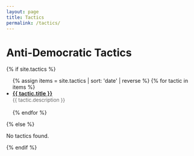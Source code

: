 ```yaml
---
layout: page
title: Tactics
permalink: /tactics/
---
```


<h1>Anti-Democratic Tactics</h1>
{% if site.tactics %}
<ul style="list-style: disc; padding-left: 1.2em;">
  {% assign items = site.tactics | sort: 'date' | reverse %}
  {% for tactic in items %}
    <li style="margin-bottom: 1.2em;">
      <a href="{{ tactic.url | relative_url }}" style="font-weight:600; font-size:1.05em;">{{ tactic.title }}</a>
      <div style="color:#666; font-size:0.95em;">{{ tactic.description }}</div>
    </li>
  {% endfor %}
</ul>
{% else %}
<p>No tactics found.</p>
{% endif %}
